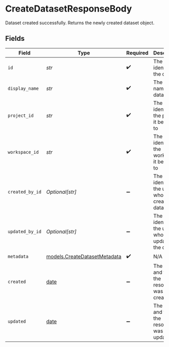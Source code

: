 # CreateDatasetResponseBody

Dataset created successfully. Returns the newly created dataset object.


## Fields

| Field                                                                | Type                                                                 | Required                                                             | Description                                                          |
| -------------------------------------------------------------------- | -------------------------------------------------------------------- | -------------------------------------------------------------------- | -------------------------------------------------------------------- |
| `id`                                                                 | *str*                                                                | :heavy_check_mark:                                                   | The unique identifier of the dataset                                 |
| `display_name`                                                       | *str*                                                                | :heavy_check_mark:                                                   | The display name of the dataset                                      |
| `project_id`                                                         | *str*                                                                | :heavy_check_mark:                                                   | The unique identifier of the project it belongs to                   |
| `workspace_id`                                                       | *str*                                                                | :heavy_check_mark:                                                   | The unique identifier of the workspace it belongs to                 |
| `created_by_id`                                                      | *Optional[str]*                                                      | :heavy_minus_sign:                                                   | The unique identifier of the user who created the dataset            |
| `updated_by_id`                                                      | *Optional[str]*                                                      | :heavy_minus_sign:                                                   | The unique identifier of the user who last updated the dataset       |
| `metadata`                                                           | [models.CreateDatasetMetadata](../models/createdatasetmetadata.md)   | :heavy_check_mark:                                                   | N/A                                                                  |
| `created`                                                            | [date](https://docs.python.org/3/library/datetime.html#date-objects) | :heavy_minus_sign:                                                   | The date and time the resource was created                           |
| `updated`                                                            | [date](https://docs.python.org/3/library/datetime.html#date-objects) | :heavy_minus_sign:                                                   | The date and time the resource was last updated                      |